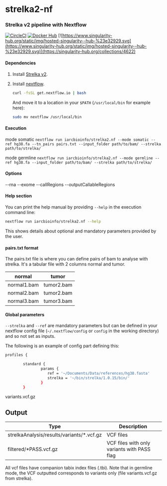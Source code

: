 # strelka2-nf
### Strelka v2 pipeline with Nextflow
[![CircleCI](https://circleci.com/gh/IARCbioinfo/strelka2-nf/tree/master.svg?style=svg)](https://circleci.com/gh/IARCbioinfo/strelka2-nf/tree/master)
[![Docker Hub](https://img.shields.io/badge/docker-ready-blue.svg)](https://hub.docker.com/repository/docker/iarcbioinfo/strelka2-nf)
[![https://www.singularity-hub.org/static/img/hosted-singularity--hub-%23e32929.svg](https://www.singularity-hub.org/static/img/hosted-singularity--hub-%23e32929.svg)](https://singularity-hub.org/collections/4622)

#### Dependencies
1. Install [Strelka v2](https://github.com/Illumina/strelka).
2. Install [nextflow](http://www.nextflow.io/).

	```bash
	curl -fsSL get.nextflow.io | bash
	```
	And move it to a location in your `$PATH` (`/usr/local/bin` for example here):
	```bash
	sudo mv nextflow /usr/local/bin
	```

#### Execution

mode somatic
`nextflow run iarcbioinfo/strelka2.nf --mode somatic --ref hg38.fa --tn_pairs pairs.txt --input_folder path/to/bam/ --strelka path/to/strelka/`

mode germline
`nextflow run iarcbioinfo/strelka2.nf --mode germline --ref hg38.fa --input_folder path/to/bam/ --strelka path/to/strelka/`

#### Options
--rna
--exome
--callRegions
--outputCallableRegions

#### Help section
You can print the help manual by providing `--help` in the execution command line:
```bash
nextflow run iarcbioinfo/strelka2.nf --help
```
This shows details about optional and mandatory parameters provided by the user.  

#### pairs.txt format
The pairs.txt file is where you can define pairs of bam to analyse with strelka. It's a tabular file with 2 columns normal and tumor.

| normal | tumor |
| ----------- | ---------- |
| normal1.bam | tumor2.bam |
| normal2.bam | tumor2.bam |
| normal3.bam | tumor3.bam |

#### Global parameters
```--strelka``` and ```--ref``` are mandatory parameters but can be defined in your nextflow config file (```~/.nextflow/config``` or ```config``` in the working directory) and so not set as inputs.

The following is an example of config part defining this:
```bash
profiles {

        standard {
                params {
                   ref = '~/Documents/Data/references/hg38.fasta'
                   strelka = '~/bin/strelka/1.0.15/bin/'
                }
        }
```

variants.vcf.gz

## Output
  | Type      | Description     |
  |-----------|---------------|
  | strelkaAnalysis/results/variants/\*.vcf.gz    | VCF files |
  | filtered/\*PASS.vcf.gz    | VCF files with only variants with PASS flag |
  
  All vcf files have companion tabix index files (.tbi). Note that in germline mode, the VCF outputted corresponds to variants only (file variants.vcf.gz from strelka). 
